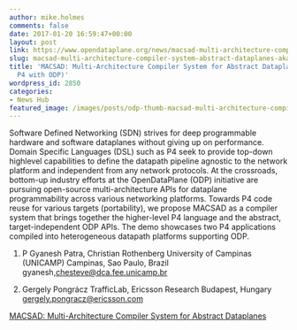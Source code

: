```yaml
---
author: mike.holmes
comments: false
date: 2017-01-20 16:59:47+00:00
layout: post
link: https://www.opendataplane.org/news/macsad-multi-architecture-compiler-system-abstract-dataplanes-aka-partnering-p4-odp/
slug: macsad-multi-architecture-compiler-system-abstract-dataplanes-aka-partnering-p4-odp
title: 'MACSAD: Multi-Architecture Compiler System for Abstract Dataplanes (aka Partnering
  P4 with ODP)'
wordpress_id: 2850
categories:
- News Hub
featured_image: /images/posts/odp-thumb-macsad-multi-architecture-compiler-system-abstract-dataplanes.png
---
```


Software Defined Networking (SDN) strives for deep programmable hardware and software dataplanes without giving up on performance. Domain Specific Languages (DSL) such as P4 seek to provide top-down highlevel capabilities to define the datapath pipeline agnostic to the network platform and independent from any network protocols. At the crossroads, bottom-up industry efforts at the OpenDataPlane (ODP) initiative are pursuing open-source multi-architecture APIs for dataplane programmability across various networking platforms. Towards P4 code reuse for various targets (portability), we propose MACSAD as a compiler system that brings together the higher-level P4 language and the abstract, target-independent ODP APIs. The demo showcases two P4 applications compiled into heterogeneous datapath platforms supporting ODP.


  1. P Gyanesh Patra, Christian Rothenberg University of Campinas (UNICAMP) Campinas, Sao Paulo, Brazil gyanesh,chesteve@dca.fee.unicamp.br


  2. Gergely Pongrácz TrafficLab, Ericsson Research Budapest, Hungary gergely.pongracz@ericsson.com


[MACSAD: Multi-Architecture Compiler System for Abstract Dataplanes](https://www.opendataplane.org/wp-content/uploads/2017/01/p623-patra.pdf)
